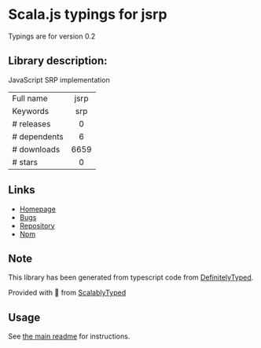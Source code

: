 
# Scala.js typings for jsrp

Typings are for version 0.2

## Library description:
JavaScript SRP implementation

|                    |                 |
| ------------------ | :-------------: |
| Full name          | jsrp |
| Keywords           | srp |
| # releases         | 0 |
| # dependents       | 6 |
| # downloads        | 6659 |
| # stars            | 0 |

## Links
- [Homepage](https://github.com/alax/jsrp)
- [Bugs](https://github.com/alax/jsrp/issues)
- [Repository](https://github.com/alax/jsrp)
- [Npm](https://www.npmjs.com/package/jsrp)
    


## Note
This library has been generated from typescript code from [DefinitelyTyped](https://definitelytyped.org).

Provided with :purple_heart: from [ScalablyTyped](https://github.com/oyvindberg/ScalablyTyped)

## Usage
See [the main readme](../../readme.md) for instructions.


